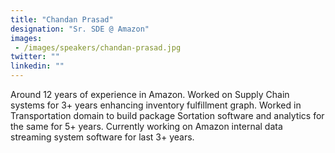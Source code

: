 ```yaml
---
title: "Chandan Prasad"
designation: "Sr. SDE @ Amazon"
images: 
 - /images/speakers/chandan-prasad.jpg
twitter: ""
linkedin: ""
---
```


Around 12 years of experience in Amazon. Worked on Supply Chain systems for 3+ years enhancing inventory fulfillment graph. Worked in Transportation domain to build package Sortation software and analytics for the same for 5+ years. Currently working on Amazon internal data streaming system software for last 3+ years.